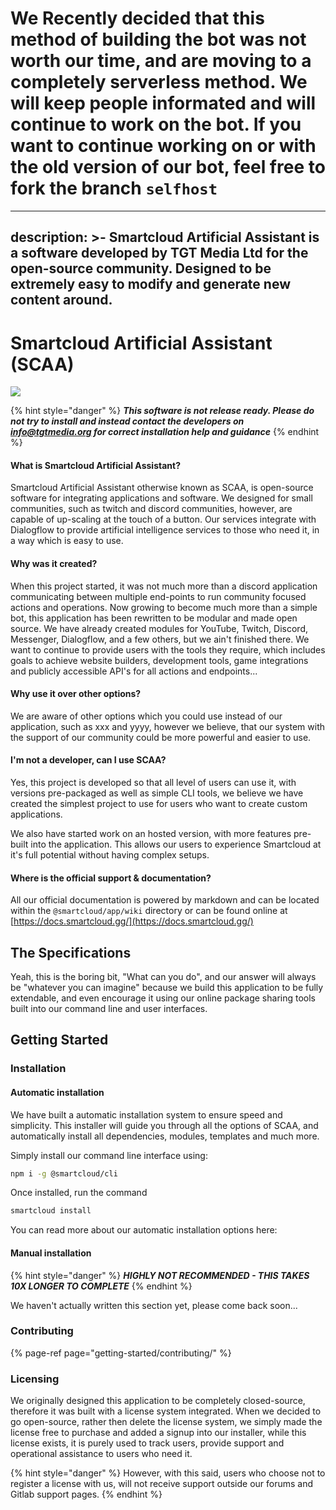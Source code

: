 # We Recently decided that this method of building the bot was not worth our time, and are moving to a completely serverless method. We will keep people informated and will continue to work on the bot. If you want to continue working on or with the old version of our bot, feel free to fork the branch `selfhost`

---
description: >-
  Smartcloud Artificial Assistant is a software developed by TGT Media Ltd for
  the open-source community. Designed to be extremely easy to modify and
  generate new content around.
---

# Smartcloud Artificial Assistant \(SCAA\)

![](.gitbook/assets/logo.png)

{% hint style="danger" %}
_**This software is not release ready. Please do not try to install and instead contact the developers on info@tgtmedia.org for correct installation help and guidance**_
{% endhint %}

#### What is Smartcloud Artificial Assistant?

Smartcloud Artificial Assistant otherwise known as SCAA, is open-source software for integrating applications and software. We designed for small communities, such as twitch and discord communities, however, are capable of up-scaling at the touch of a button. Our services integrate with Dialogflow to provide artificial intelligence services to those who need it, in a way which is easy to use.

#### Why was it created?

When this project started, it was not much more than a discord application communicating between multiple end-points to run community focused actions and operations. Now growing to become much more than a simple bot, this application has been rewritten to be modular and made open source. We have already created modules for YouTube, Twitch, Discord, Messenger, Dialogflow, and a few others, but we ain't finished there. We want to continue to provide users with the tools they require, which includes goals to achieve website builders, development tools, game integrations and publicly accessible API's for all actions and endpoints...

#### Why use it over other options?

We are aware of other options which you could use instead of our application, such as xxx and yyyy, however we believe, that our system with the support of our community could be more powerful and easier to use.

#### I'm not a developer, can I use SCAA?

Yes, this project is developed so that all level of users can use it, with versions pre-packaged as well as simple CLI tools, we believe we have created the simplest project to use for users who want to create custom applications.

We also have started work on an hosted version, with more features pre-built into the application. This allows our users to experience Smartcloud at it's full potential without having complex setups.

#### Where is the official support & documentation?

All our official documentation is powered by markdown and can be located within the `@smartcloud/app/wiki` directory or can be found online at [https://docs.smartcloud.gg/](https://docs.smartcloud.gg/)

## The Specifications

Yeah, this is the boring bit, "What can you do", and our answer will always be "whatever you can imagine" because we build this application to be fully extendable, and even encourage it using our online package sharing tools built into our command line and user interfaces.

## Getting Started

### Installation

#### Automatic installation

We have built a automatic installation system to ensure speed and simplicity. This installer will guide you through all the options of SCAA, and automatically install all dependencies, modules, templates and much more.

Simply install our command line interface using:

```bash
npm i -g @smartcloud/cli
```

Once installed, run the command

```bash
smartcloud install
```

You can read more about our automatic installation options here:

#### Manual installation

{% hint style="danger" %}
_**HIGHLY NOT RECOMMENDED - THIS TAKES 10X LONGER TO COMPLETE**_
{% endhint %}

We haven't actually written this section yet, please come back soon...

### Contributing

{% page-ref page="getting-started/contributing/" %}

### Licensing

We originally designed this application to be completely closed-source, therefore it was built with a license system integrated. When we decided to go open-source, rather then delete the license system, we simply made the license free to purchase and added a signup into our installer, while this license exists, it is purely used to track users, provide support and operational assistance to users who need it.

{% hint style="danger" %}
However, with this said, users who choose not to register a license with us, will not receive support outside our forums and Gitlab support pages.
{% endhint %}

